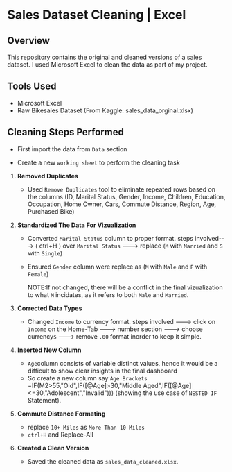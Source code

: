 # Sales Dataset Cleaning | Excel 

## Overview
This repository contains the original and cleaned versions of a sales dataset. I used Microsoft Excel to clean the data as part of my project.

## Tools Used
- Microsoft Excel
- Raw Bikesales Dataset (From Kaggle: sales_data_orginal.xlsx)

## Cleaning Steps Performed
- First import the data from `Data` section

- Create a new `working sheet` to perform the cleaning task

1. **Removed Duplicates**
   - Used `Remove Duplicates` tool to eliminate repeated rows based on the columns (ID,	Marital Status,	Gender,	 Income, 	Children,	Education,	Occupation, Home Owner,	Cars,	Commute Distance,	Region,	Age,	Purchased Bike)

2. **Standardized The Data For Vizualization**
   - Converted `Marital Status` column to proper format.
     steps involved---> ( ctrl+H ) over `Marital Status` ---> replace (`M` with `Married` and `S` with `Single`)
   - Ensured `Gender` column were replace as (`M` with `Male` and `F` with `Female`)
     
     NOTE:If not changed, there will be a conflict in the final vizualization to what `M` incidates, as it refers to both `Male` and `Married`.
   
3. **Corrected Data Types**
   - Changed `Income` to currency format.
     steps involved ---> click on `Income` on the Home-Tab ---> number section ---> choose currency`$` ---> remove `.00` format  inorder to keep it simple.

4. **Inserted New Column**
   - `Age`column consists of variable distinct values, hence it would be a difficult to show clear insights in the final dashboard
   - So create a new column say `Age Brackets` 
     =IF(M2>55,"Old",IF([@Age]>30,"Middle Aged",IF([@Age]<=30,"Adolescent","Invalid"))) (showing the use case of `NESTED IF` Statement).

5. **Commute Distance Formating**
   - replace `10+ Miles` as `More Than 10 Miles`
   - `ctrl+H` and Replace-All

6. **Created a Clean Version**
   - Saved the cleaned data as `sales_data_cleaned.xlsx`.



